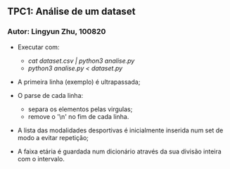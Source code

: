 ## TPC1: Análise de um dataset
### Autor: Lingyun Zhu, 100820

* Executar com:
    - *cat dataset.csv | python3 analise.py*
    - *python3 analise.py < dataset.py*

* A primeira linha (exemplo) é ultrapassada;

* O parse de cada linha:
    - separa os elementos pelas virgulas;
    - remove o '\n' no fim de cada linha.

* A lista das modalidades desportivas é inicialmente inserida num set de modo a evitar repetição;

* A faixa etária é guardada num dicionário através da sua divisão inteira com o intervalo.